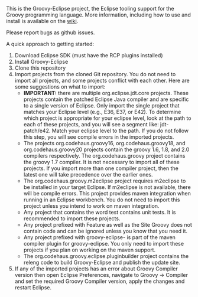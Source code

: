 This is the Groovy-Eclipse project, the Eclipse tooling support for the Groovy programming language.  More information, including how to use and install is available on the [wiki](https://github.com/groovy/groovy-eclipse/wiki).

Please report bugs as github issues.

A quick approach to getting started:

1. Download Eclipse SDK (must have the RCP plugins installed)
2. Install Groovy-Eclipse
3. Clone this repository
4. Import projects from the cloned Git repository. You do not need to import all projects, and some projects conflict with each other.  Here are some suggestions on what to import:
	- **IMPORTANT:** there are multiple org.eclipse.jdt.core projects.  These projects contain the patched Eclipse Java compiler and are specific to a single version of Eclipse.  Only import the single project that matches your Eclipse level (e.g., E36, E37, or E42).  To determine which project is appropriate for your eclipse level, look at the path to each of these projects, and you will see a segment like: jdt-patch/e42.  Match your eclipse level to the path.  If you do not follow this step, you will see compile errors in the imported projects.
	- The projects org.codehaus.groovy16, org.codehaus.groovy18, and org.codehaus.groovy20 projects contain the groovy 1.6, 1.8, and 2.0 compilers respectively.  The org.codehaus.groovy project contains the groovy 1.7 compiler.  It is not necessary to import all of these projects.  If you import more than one compiler project, then the latest one will take precedence over the earlier ones.
	- The org.codehaus.groovy.m2eclipse project requires m2eclipse to be installed in your target Eclipse.  If m2eclipse is not available, there will be compile errors.  This project provides maven integration when running in an Eclipse workbench.  You do not need to import this project unless you intend to work on maven integration.
	- Any project that contains the word test contains unit tests.  It is recommended to import these projects.
	- Any project prefixed with Feature as well as the Site Groovy does not contain code and can be ignored unless you know that you need it.
	- Any project prefixed with groovy-eclipse- is part of the maven compiler plugin for groovy-eclipse.  You only need to import these projects if you plan on working on the maven support.
	- The org.codehaus.groovy.eclipse.pluginbuilder project contains the releng code to build Groovy-Eclipse and publish the update site.
5. If any of the imported projects has an error about Groovy Compiler version then open Eclipse Preferences, navigate to Groovy -> Compiler and set the required Groovy Compiler version, apply the changes and restart Eclipse.
